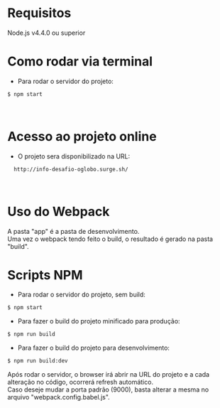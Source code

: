 # Requisitos
Node.js v4.4.0 ou superior

# Como rodar via terminal
- Para rodar o servidor do projeto:
```sh
$ npm start
```
<br />

# Acesso ao projeto online
- O projeto sera disponibilizado na URL:
```sh
  http://info-desafio-oglobo.surge.sh/
```
<br />

# Uso do Webpack
A pasta "app" é a pasta de desenvolvimento.
<br />
Uma vez o webpack tendo feito o build, o resultado é gerado na pasta "build".

# Scripts NPM
- Para rodar o servidor do projeto, sem build:
```sh
$ npm start
```
- Para fazer o build do projeto minificado para produção:
```sh
$ npm run build
```
- Para fazer o build do projeto para desenvolvimento:
```sh
$ npm run build:dev
```
Após rodar o servidor, o browser irá abrir na URL do projeto e a cada alteração no código, ocorrerá refresh automático.
<br />
Caso deseje mudar a porta padrão (9000), basta alterar a mesma no arquivo "webpack.config.babel.js".
